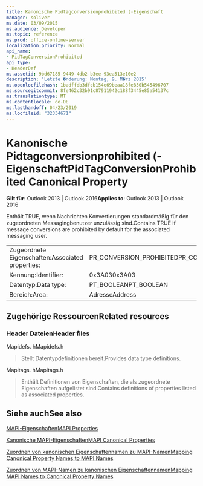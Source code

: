 ```yaml
---
title: Kanonische Pidtagconversionprohibited (-Eigenschaft
manager: soliver
ms.date: 03/09/2015
ms.audience: Developer
ms.topic: reference
ms.prod: office-online-server
localization_priority: Normal
api_name:
- PidTagConversionProhibited
api_type:
- HeaderDef
ms.assetid: 9bd67185-9449-4db2-b3ee-93ea513e10e2
description: 'Letzte �nderung: Montag, 9. M�rz 2015'
ms.openlocfilehash: 1badffdb3dfcb154e69beaa18fe850b545496707
ms.sourcegitcommit: 8fe462c32b91c87911942c188f3445e85a54137c
ms.translationtype: MT
ms.contentlocale: de-DE
ms.lasthandoff: 04/23/2019
ms.locfileid: "32334671"
---
```

# <a name="pidtagconversionprohibited-canonical-property"></a><span data-ttu-id="e7e61-103">Kanonische Pidtagconversionprohibited (-Eigenschaft</span><span class="sxs-lookup"><span data-stu-id="e7e61-103">PidTagConversionProhibited Canonical Property</span></span>

  
  
<span data-ttu-id="e7e61-104">**Gilt für**: Outlook 2013 | Outlook 2016</span><span class="sxs-lookup"><span data-stu-id="e7e61-104">**Applies to**: Outlook 2013 | Outlook 2016</span></span> 
  
<span data-ttu-id="e7e61-105">Enthält TRUE, wenn Nachrichten Konvertierungen standardmäßig für den zugeordneten Messagingbenutzer unzulässig sind.</span><span class="sxs-lookup"><span data-stu-id="e7e61-105">Contains TRUE if message conversions are prohibited by default for the associated messaging user.</span></span>
  
|||
|:-----|:-----|
|<span data-ttu-id="e7e61-106">Zugeordnete Eigenschaften:</span><span class="sxs-lookup"><span data-stu-id="e7e61-106">Associated properties:</span></span>  <br/> |<span data-ttu-id="e7e61-107">PR_CONVERSION_PROHIBITED</span><span class="sxs-lookup"><span data-stu-id="e7e61-107">PR_CONVERSION_PROHIBITED</span></span>  <br/> |
|<span data-ttu-id="e7e61-108">Kennung:</span><span class="sxs-lookup"><span data-stu-id="e7e61-108">Identifier:</span></span>  <br/> |<span data-ttu-id="e7e61-109">0x3A03</span><span class="sxs-lookup"><span data-stu-id="e7e61-109">0x3A03</span></span>  <br/> |
|<span data-ttu-id="e7e61-110">Datentyp:</span><span class="sxs-lookup"><span data-stu-id="e7e61-110">Data type:</span></span>  <br/> |<span data-ttu-id="e7e61-111">PT_BOOLEAN</span><span class="sxs-lookup"><span data-stu-id="e7e61-111">PT_BOOLEAN</span></span>  <br/> |
|<span data-ttu-id="e7e61-112">Bereich:</span><span class="sxs-lookup"><span data-stu-id="e7e61-112">Area:</span></span>  <br/> |<span data-ttu-id="e7e61-113">Adresse</span><span class="sxs-lookup"><span data-stu-id="e7e61-113">Address</span></span>  <br/> |
   
## <a name="related-resources"></a><span data-ttu-id="e7e61-114">Zugehörige Ressourcen</span><span class="sxs-lookup"><span data-stu-id="e7e61-114">Related resources</span></span>

### <a name="header-files"></a><span data-ttu-id="e7e61-115">Header Dateien</span><span class="sxs-lookup"><span data-stu-id="e7e61-115">Header files</span></span>

<span data-ttu-id="e7e61-116">Mapidefs. h</span><span class="sxs-lookup"><span data-stu-id="e7e61-116">Mapidefs.h</span></span>
  
> <span data-ttu-id="e7e61-117">Stellt Datentypdefinitionen bereit.</span><span class="sxs-lookup"><span data-stu-id="e7e61-117">Provides data type definitions.</span></span>
    
<span data-ttu-id="e7e61-118">Mapitags. h</span><span class="sxs-lookup"><span data-stu-id="e7e61-118">Mapitags.h</span></span>
  
> <span data-ttu-id="e7e61-119">Enthält Definitionen von Eigenschaften, die als zugeordnete Eigenschaften aufgelistet sind.</span><span class="sxs-lookup"><span data-stu-id="e7e61-119">Contains definitions of properties listed as associated properties.</span></span>
    
## <a name="see-also"></a><span data-ttu-id="e7e61-120">Siehe auch</span><span class="sxs-lookup"><span data-stu-id="e7e61-120">See also</span></span>



[<span data-ttu-id="e7e61-121">MAPI-Eigenschaften</span><span class="sxs-lookup"><span data-stu-id="e7e61-121">MAPI Properties</span></span>](mapi-properties.md)
  
[<span data-ttu-id="e7e61-122">Kanonische MAPI-Eigenschaften</span><span class="sxs-lookup"><span data-stu-id="e7e61-122">MAPI Canonical Properties</span></span>](mapi-canonical-properties.md)
  
[<span data-ttu-id="e7e61-123">Zuordnen von kanonischen Eigenschaftennamen zu MAPI-Namen</span><span class="sxs-lookup"><span data-stu-id="e7e61-123">Mapping Canonical Property Names to MAPI Names</span></span>](mapping-canonical-property-names-to-mapi-names.md)
  
[<span data-ttu-id="e7e61-124">Zuordnen von MAPI-Namen zu kanonischen Eigenschaftennamen</span><span class="sxs-lookup"><span data-stu-id="e7e61-124">Mapping MAPI Names to Canonical Property Names</span></span>](mapping-mapi-names-to-canonical-property-names.md)

